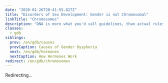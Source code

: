```yaml
---
date: "2020-01-26T20:41:55.827Z"
title: "Disorders of Sex Development: Gender is not Chromosomal"
linkTitle: "Chromosomes"
description: "DNA is more what you'd call guidelines, than actual rules."
classes:
  - gdb
siblings:
  prev: /en/gdb/causes
  prevCaption: Causes of Gender Dysphoria
  next: /en/gdb/hormones
  nextCaption: How Hormones Work
redirect: /en/gdb/chromosomes
---
```


Redirecting...